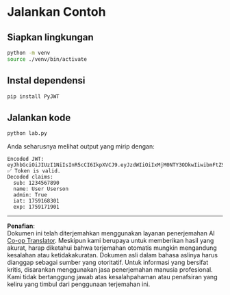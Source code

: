 <!--
CO_OP_TRANSLATOR_METADATA:
{
  "original_hash": "cc12267d65091b22e39026fccfcaa22b",
  "translation_date": "2025-10-07T01:39:21+00:00",
  "source_file": "03-GettingStarted/11-simple-auth/code/jwt-lab/python/README.md",
  "language_code": "id"
}
-->
# Jalankan Contoh

## Siapkan lingkungan

```sh
python -m venv
source ./venv/bin/activate
```

## Instal dependensi

```sh
pip install PyJWT
```

## Jalankan kode

```sh
python lab.py
```

Anda seharusnya melihat output yang mirip dengan:

```text
Encoded JWT: eyJhbGciOiJIUzI1NiIsInR5cCI6IkpXVCJ9.eyJzdWIiOiIxMjM0NTY3ODkwIiwibmFtZSI6IlVzZXIgVXNlcnNvbiIsImFkbWluIjp0cnVlLCJpYXQiOjE3NTkxNjgzMDEsImV4cCI6MTc1OTE3MTkwMX0.tz0UYNNtGVC61DWjVDF8xlhpNkp5XBtxmQH3m_RNwe8
✅ Token is valid.
Decoded claims:
  sub: 1234567890
  name: User Userson
  admin: True
  iat: 1759168301
  exp: 1759171901
```

---

**Penafian**:  
Dokumen ini telah diterjemahkan menggunakan layanan penerjemahan AI [Co-op Translator](https://github.com/Azure/co-op-translator). Meskipun kami berupaya untuk memberikan hasil yang akurat, harap diketahui bahwa terjemahan otomatis mungkin mengandung kesalahan atau ketidakakuratan. Dokumen asli dalam bahasa aslinya harus dianggap sebagai sumber yang otoritatif. Untuk informasi yang bersifat kritis, disarankan menggunakan jasa penerjemahan manusia profesional. Kami tidak bertanggung jawab atas kesalahpahaman atau penafsiran yang keliru yang timbul dari penggunaan terjemahan ini.